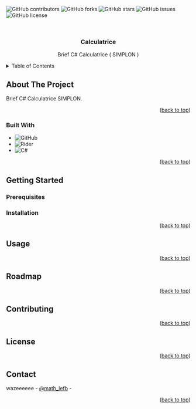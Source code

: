![GitHub contributors](https://img.shields.io/github/contributors/MrLkuch/RepoTemplate?style=for-the-badge)
![GitHub forks](https://img.shields.io/github/forks/MrLkuch/RepoTemplate?style=for-the-badge)
![GitHub stars](https://img.shields.io/github/stars/MrLkuch/RepoTemplate?style=for-the-badge)
![GitHub issues](https://img.shields.io/github/issues/MrLkuch/RepoTemplate?style=for-the-badge)
![GitHub license](https://img.shields.io/github/license/MrLkuch/RepoTemplate?style=for-the-badge)

<a name="readme-top"></a>


<!-- PROJECT LOGO -->
<br />
<div align="center">

<h3 align="center">Calculatrice</h3>

  <p align="center">
    Brief C# Calculatrice ( SIMPLON )
  </p>
</div>



<!-- TABLE OF CONTENTS -->
<details>
  <summary>Table of Contents</summary>
  <ol>
    <li>
      <a href="#about-the-project">About The Project</a>
      <ul>
        <li><a href="#built-with">Built With</a></li>
      </ul>
    </li>
    <li>
      <a href="#getting-started">Getting Started</a>
    </li>
    <li><a href="#contact">Contact</a></li>
  </ol>
</details>



<!-- ABOUT THE PROJECT -->
## About The Project

Brief C# Calculatrice SIMPLON.

<p align="right">(<a href="#readme-top">back to top</a>)</p>



### Built With

- ![GitHub](https://img.shields.io/badge/github-%23121011.svg?style=for-the-badge&logo=github&logoColor=white)
- ![Rider](https://img.shields.io/badge/Rider-000000?style=for-the-badge&logo=Rider&logoColor=white)
- ![C#](https://img.shields.io/badge/C%23-239120?style=for-the-badge&logo=c-sharp&logoColor=white)

<p align="right">(<a href="#readme-top">back to top</a>)</p>



<!-- GETTING STARTED -->
## Getting Started


### Prerequisites


### Installation


<p align="right">(<a href="#readme-top">back to top</a>)</p>



<!-- USAGE EXAMPLES -->
## Usage


<p align="right">(<a href="#readme-top">back to top</a>)</p>



<!-- ROADMAP -->
## Roadmap


<p align="right">(<a href="#readme-top">back to top</a>)</p>



<!-- CONTRIBUTING -->
## Contributing


<p align="right">(<a href="#readme-top">back to top</a>)</p>



<!-- LICENSE -->
## License


<p align="right">(<a href="#readme-top">back to top</a>)</p>



<!-- CONTACT -->
## Contact

wazeeeeee - [@math_lefb](https://twitter.com/math_lefb) -

<p align="right">(<a href="#readme-top">back to top</a>)</p>
